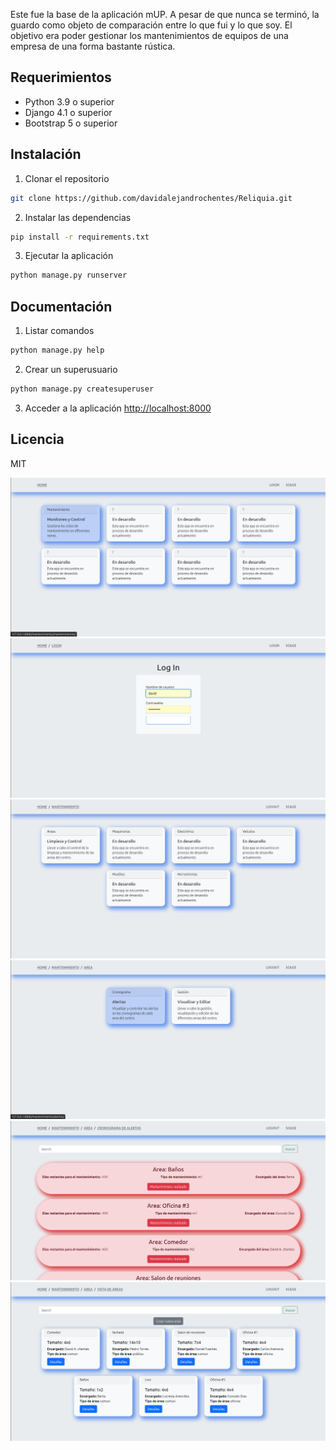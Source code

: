 Este fue la base de la aplicación mUP. A pesar de que nunca se terminó, la guardo como objeto de comparación entre lo que fui y lo que soy. El objetivo era poder gestionar los mantenimientos de equipos de una empresa de una forma bastante rústica.

## Requerimientos

- Python 3.9 o superior
- Django 4.1 o superior
- Bootstrap 5 o superior

## Instalación

1. Clonar el repositorio
```bash
git clone https://github.com/davidalejandrochentes/Reliquia.git
```
2. Instalar las dependencias
```bash
pip install -r requirements.txt
```
3. Ejecutar la aplicación
```bash
python manage.py runserver
```

## Documentación

1. Listar comandos
```bash
python manage.py help
```
2. Crear un superusuario
```bash
python manage.py createsuperuser
```
3. Acceder a la aplicación
[http://localhost:8000](http://localhost:8000)

## Licencia

MIT

![alt text](<imagenes-readme/Captura desde 2025-01-26 09-31-10.png>) ![alt text](<imagenes-readme/Captura desde 2025-01-26 09-32-17.png>) ![alt text](<imagenes-readme/Captura desde 2025-01-26 09-32-48.png>) ![alt text](<imagenes-readme/Captura desde 2025-01-26 09-33-06.png>) ![alt text](<imagenes-readme/Captura desde 2025-01-26 09-33-15.png>) ![alt text](<imagenes-readme/Captura desde 2025-01-26 09-33-25.png>)